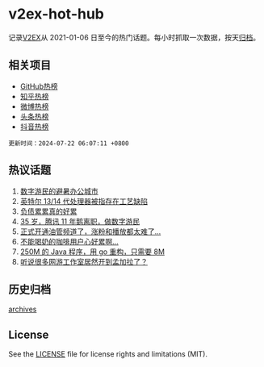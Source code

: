 # v2ex-hot-hub

 记录[V2EX](https://www.v2ex.com/)从 2021-01-06 日至今的热门话题。每小时抓取一次数据，按天[归档](archives)。
 
 ## 相关项目

- [GitHub热榜](https://github.com/snaildev/github-hot-hub)
- [知乎热榜](https://github.com/snaildev/zhihu-hot-hub)
- [微博热榜](https://github.com/snaildev/weibo-hot-hub)
- [头条热榜](https://github.com/snaildev/toutiao-hot-hub)
- [抖音热榜](https://github.com/snaildev/douyin-hot-hub)


 `更新时间：2024-07-22 06:07:11 +0800`

## 热议话题

1. [数字游民的避暑办公城市](https://www.v2ex.com/t/1058913)
1. [英特尔 13/14 代处理器被指存在工艺缺陷](https://www.v2ex.com/t/1058880)
1. [负债累累真的好累](https://www.v2ex.com/t/1058942)
1. [35 岁，腾讯 11 年鹅离职，做数字游民](https://www.v2ex.com/t/1058912)
1. [正式开通油管频道了，涨粉和播放都太难了...](https://www.v2ex.com/t/1058884)
1. [不能喝奶的咖啡用户心好累啊...](https://www.v2ex.com/t/1058918)
1. [250M 的 Java 程序，用 go 重构，只需要 8M](https://www.v2ex.com/t/1058986)
1. [听说很多网游工作室居然开到孟加拉了？](https://www.v2ex.com/t/1058876)

## 历史归档

[archives](archives)

## License

See the [LICENSE](LICENSE) file for license rights and limitations (MIT).
